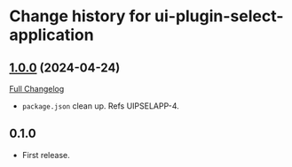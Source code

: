 # Change history for ui-plugin-select-application

## [1.0.0](https://github.com/folio-org/ui-plugin-select-application/tree/v1.0.0) (2024-04-24)
[Full Changelog](https://github.com/folio-org/stripes-core/compare/v1.0.0...v0.1.0)

* `package.json` clean up. Refs UIPSELAPP-4.

## 0.1.0

* First release.
